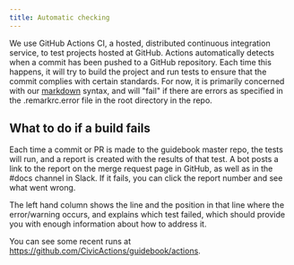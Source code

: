 ```yaml
---
title: Automatic checking
---
```


We use GitHub Actions CI, a hosted, distributed continuous integration service, to test projects hosted at GitHub. Actions automatically detects when a commit has been pushed to a GitHub repository. Each time this happens, it will try to build the project and run tests to ensure that the commit complies with certain standards. For now, it is primarily concerned with our [markdown](markdown-for-guidebook.md) syntax, and will "fail" if there are errors as specified in the .remarkrc.error file in the root directory in the repo.

## What to do if a build fails

Each time a commit or PR is made to the guidebook master repo, the tests will run, and a report is created with the results of that test. A bot posts a link to the report on the merge request page in GitHub, as well as in the #docs channel in Slack. If it fails, you can click the report number and see what went wrong.

The left hand column shows the line and the position in that line where the error/warning occurs, and explains which test failed, which should provide you with enough information about how to address it.

You can see some recent runs at <https://github.com/CivicActions/guidebook/actions>.
